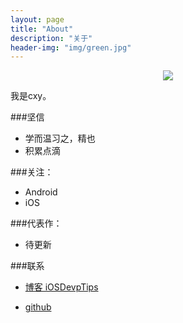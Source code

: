 ```yaml
---
layout: page
title: "About"
description: "关于"
header-img: "img/green.jpg"
---
```



<center>
    <p><img src="http://7xlfkx.com1.z0.glb.clouddn.com/white2.jpg" align="center"></p>
</center>

我是cxy。



###坚信


- 学而温习之，精也
- 积累点滴


###关注：

- Android
- iOS




###代表作：
<!--
- [《24款最值得推荐的中文字体》](http://cnfeat.com/blog/2015/05/22/a-24-chinese-fonts/)-->

- 待更新



###联系

- [博客 iOSDevpTips](http://iOSDevpTips.github.io)

- [github](http://github.com/jhonchan)

<!--
<center>
    <p><img src="http://i173.photobucket.com/albums/w63/cnfeat/2015-08-29-2_zpsqj7po8eo.png" align="center"></p>
</center>
-->






